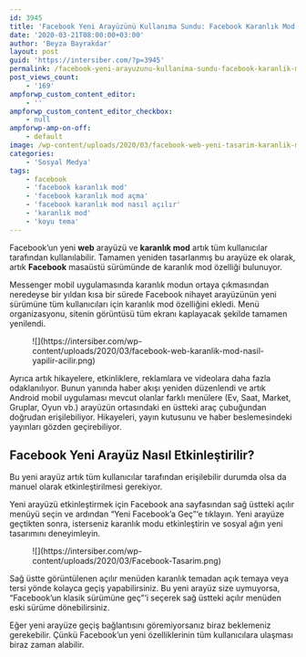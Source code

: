 ```yaml
---
id: 3945
title: 'Facebook Yeni Arayüzünü Kullanıma Sundu: Facebook Karanlık Mod Nasıl Açılır?'
date: '2020-03-21T08:00:00+03:00'
author: 'Beyza Bayrakdar'
layout: post
guid: 'https://intersiber.com/?p=3945'
permalink: /facebook-yeni-arayuzunu-kullanima-sundu-facebook-karanlik-mod-nasil-acilir/
post_views_count:
    - '169'
ampforwp_custom_content_editor:
    - ''
ampforwp_custom_content_editor_checkbox:
    - null
ampforwp-amp-on-off:
    - default
image: /wp-content/uploads/2020/03/facebook-web-yeni-tasarim-karanlik-mod.png
categories:
    - 'Sosyal Medya'
tags:
    - facebook
    - 'facebook karanlık mod'
    - 'facebook karanlık mod açma'
    - 'facebook karanlık mod nasıl açılır'
    - 'karanlık mod'
    - 'koyu tema'
---
```


Facebook’un yeni **web** arayüzü ve **karanlık mod** artık tüm kullanıcılar tarafından kullanılabilir. Tamamen yeniden tasarlanmış bu arayüze ek olarak, artık **Facebook** masaüstü sürümünde de karanlık mod özelliği bulunuyor.

Messenger mobil uygulamasında karanlık modun ortaya çıkmasından neredeyse bir yıldan kısa bir sürede Facebook nihayet arayüzünün yeni sürümüne tüm kullanıcıları için karanlık mod özelliğini ekledi. Menü organizasyonu, sitenin görüntüsü tüm ekranı kaplayacak şekilde tamamen yenilendi.

<figure class="wp-block-image size-full">![](https://intersiber.com/wp-content/uploads/2020/03/facebook-web-karanlik-mod-nasil-yapilir-acilir.png)</figure>Ayrıca artık hikayelere, etkinliklere, reklamlara ve videolara daha fazla odaklanılıyor. Bunun yanında haber akışı yeniden düzenlendi ve artık Android mobil uygulaması mevcut olanlar farklı menülere (Ev, Saat, Market, Gruplar, Oyun vb.) arayüzün ortasındaki en üstteki araç çubuğundan doğrudan erişilebiliyor. Hikayeleri, yayın kutusunu ve haber beslemesindeki yayınları gözden geçirebiliyor.

## Facebook Yeni Arayüz Nasıl Etkinleştirilir?

Bu yeni arayüz artık tüm kullanıcılar tarafından erişilebilir durumda olsa da manuel olarak etkinleştirilmesi gerekiyor.

Yeni arayüzü etkinleştirmek için Facebook ana sayfasından sağ üstteki açılır menüyü seçin ve ardından “Yeni Facebook’a Geç”‘e tıklayın. Yeni arayüze geçtikten sonra, isterseniz karanlık modu etkinleştirin ve sosyal ağın yeni tasarımını deneyimleyin.

<figure class="wp-block-image size-full">![](https://intersiber.com/wp-content/uploads/2020/03/Facebook-Tasarim.png)</figure>Sağ üstte görüntülenen açılır menüden karanlık temadan açık temaya veya tersi yönde kolayca geçiş yapabilirsiniz. Bu yeni arayüz size uymuyorsa, “Facebook’un klasik sürümüne geç”‘i seçerek sağ üstteki açılır menüden eski sürüme dönebilirsiniz.

Eğer yeni arayüze geçiş bağlantısını göremiyorsanız biraz beklemeniz gerekebilir. Çünkü Facebook’un yeni özelliklerinin tüm kullanıcılara ulaşması biraz zaman alabilir.